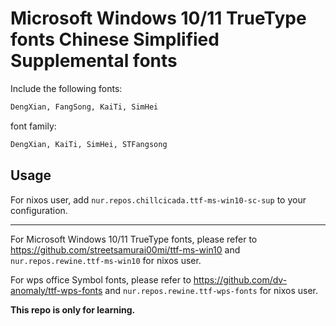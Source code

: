 # Microsoft Windows 10/11 TrueType fonts Chinese Simplified Supplemental fonts

Include the following fonts:

```txt
DengXian, FangSong, KaiTi, SimHei
```

font family:

```txt
DengXian, KaiTi, SimHei, STFangsong
```

## Usage

For nixos user, add `nur.repos.chillcicada.ttf-ms-win10-sc-sup` to your configuration.

---

For Microsoft Windows 10/11 TrueType fonts, please refer to <https://github.com/streetsamurai00mi/ttf-ms-win10> and `nur.repos.rewine.ttf-ms-win10` for nixos user.

For wps office Symbol fonts, please refer to <https://github.com/dv-anomaly/ttf-wps-fonts> and `nur.repos.rewine.ttf-wps-fonts` for nixos user.

**This repo is only for learning.**
